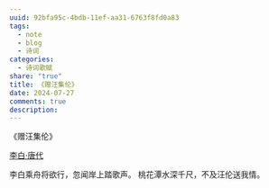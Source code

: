 ```yaml
---
uuid: 92bfa95c-4bdb-11ef-aa31-6763f8fd0a83
tags:
  - note
  - blog
  - 诗词
categories:
  - 诗词歌赋
share: "true"
title: 《赠汪集伦》
date: 2024-07-27
comments: true
description: 
---
```


《赠汪集伦》

[李白·唐代](2%20Aera/人物/古代/李白·唐代.md)

李白乘舟将欲行，忽闻岸上踏歌声。
桃花潭水深千尺，不及汪伦送我情。
